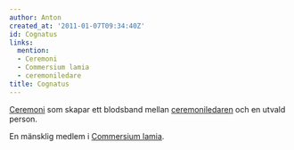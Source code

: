 ```yaml
---
author: Anton
created_at: '2011-01-07T09:34:40Z'
id: Cognatus
links:
  mention:
  - Ceremoni
  - Commersium lamia
  - ceremoniledare
title: Cognatus
---
```


[Ceremoni] som skapar ett blodsband mellan [ceremoniledaren] och en utvald person.

En mänsklig medlem i [Commersium lamia].

  [Ceremoni]: Ceremoni
  [ceremoniledaren]: ceremoniledare
  [Commersium lamia]: Commersium_lamia

